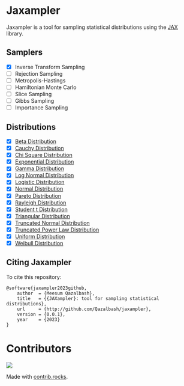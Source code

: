 # Jaxampler

Jaxampler is a tool for sampling statistical distributions using the [JAX](https://jax.readthedocs.io/en/latest/) library.

## Samplers

-   [x] Inverse Transform Sampling
-   [ ] Rejection Sampling
-   [ ] Metropolis-Hastings
-   [ ] Hamiltonian Monte Carlo
-   [ ] Slice Sampling
-   [ ] Gibbs Sampling
-   [ ] Importance Sampling

## Distributions

-   [x] [Beta Distribution](models/utils/beta.py)
-   [x] [Cauchy Distribution](models/utils/cauchy.py)
-   [x] [Chi Square Distribution](models/utils/chi2.py)
-   [x] [Exponential Distribution](models/utils/exponential.py)
-   [x] [Gamma Distribution](models/utils/gamma.py)
-   [x] [Log Normal Distribution](models/utils/lognormal.py)
-   [x] [Logistic Distribution](models/utils/logistic.py)
-   [x] [Normal Distribution](models/utils/normal.py)
-   [x] [Pareto Distribution](models/utils/pareto.py)
-   [x] [Rayleigh Distribution](models/utils/rayleigh.py)
-   [x] [Student t Distribution](models/utils/studentt.py)
-   [x] [Triangular Distribution](models/utils/triangular.py)
-   [x] [Truncated Normal Distribution](models/utils/truncnormal.py)
-   [x] [Truncated Power Law Distribution](models/utils/truncpowerlaw.py)
-   [x] [Uniform Distribution](models/utils/uniform.py)
-   [x] [Weibull Distribution](models/utils/weibull.py)

## Citing Jaxampler

To cite this repository:

```
@software{jaxampler2023github,
    author  = {Meesum Qazalbash},
    title   = {{JAXampler}: tool for sampling statistical distributions},
    url     = {http://github.com/Qazalbash/jaxampler},
    version = {0.0.1},
    year    = {2023}
}
```

# Contributors

<a href="https://github.com/Qazalbash/jaxampler/graphs/contributors">
  <img src="https://contrib.rocks/image?repo=Qazalbash/jaxampler" />
</a>

Made with [contrib.rocks](https://contrib.rocks).
